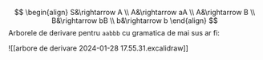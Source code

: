 $$
\begin{align}
S&\rightarrow A \\
A&\rightarrow aA \\
A&\rightarrow B \\
B&\rightarrow bB \\
b&\rightarrow b
\end{align}
$$
Arborele de derivare pentru `aabbb` cu gramatica de mai sus ar fi:

![[arbore de derivare 2024-01-28 17.55.31.excalidraw]]